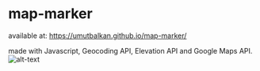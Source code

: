 # map-marker
available at: https://umutbalkan.github.io/map-marker/

made with Javascript, Geocoding API, Elevation API and Google Maps API.
![alt-text](map-fox.gif)
